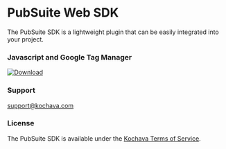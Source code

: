 # PubSuite Web SDK
The PubSuite SDK is a lightweight plugin that can be easily integrated into your project.

### Javascript and Google Tag Manager
[![Download](https://img.shields.io/github/v/release/Kochava/web-pubsuite-sdk-releases?include_prereleases&sort=semver)](https://github.com/Kochava/web-pubsuite-sdk-releases/releases)

### Support
support@kochava.com

### License
The PubSuite SDK is available under the [Kochava Terms of Service](https://www.kochava.com/terms-of-service/).
